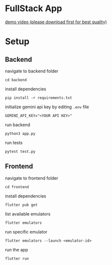 # FullStack App
[demo video (please download first for best quality)](https://drive.google.com/file/d/1QSmQfVVjc-FAHOnpekFz9hqwt3JL2h8D/view?usp=sharing)

# Setup

## Backend

navigate to backend folder
```
cd backend
```

install dependencies
```
pip install -r requirements.txt
```

initialize gemini api key by editing `.env` file
```
GEMINI_API_KEY="<YOUR API KEY>"
```

run backend
```
python3 app.py
```

run tests

```
pytest test.py
```

## Frontend

navigate to frontend folder
```
cd frontend
```

install dependencies
```
flutter pub get
```

list available emulators
```
flutter emulators
```

run specific emulator 
```
flutter emulators --launch <emulator-id>
```

run the app
```
flutter run
```
